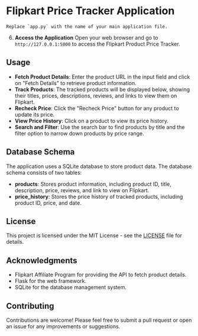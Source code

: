 # Flipkart Price Tracker Application
    Replace `app.py` with the name of your main application file.
6.  **Access the Application**
    Open your web browser and go to `http://127.0.0.1:5000` to access the Flipkart Product Price Tracker.

## Usage

*   **Fetch Product Details**: Enter the product URL in the input field and click on "Fetch Details" to retrieve product information.
*   **Track Products**: The tracked products will be displayed below, showing their titles, prices, descriptions, reviews, and links to view them on Flipkart.
*   **Recheck Price**: Click the "Recheck Price" button for any product to update its price.
*   **View Price History**: Click on a product to view its price history.
*   **Search and Filter**: Use the search bar to find products by title and the filter option to narrow down products by price range.

## Database Schema

The application uses a SQLite database to store product data. The database schema consists of two tables:

*   **products**: Stores product information, including product ID, title, description, price, reviews, and link to view on Flipkart.
*   **price_history**: Stores the price history of tracked products, including product ID, price, and date.

## License

This project is licensed under the MIT License - see the [LICENSE](LICENSE) file for details.

## Acknowledgments

*   Flipkart Affiliate Program for providing the API to fetch product details.
*   Flask for the web framework.
*   SQLite for the database management system.

## Contributing

Contributions are welcome! Please feel free to submit a pull request or open an issue for any improvements or suggestions.